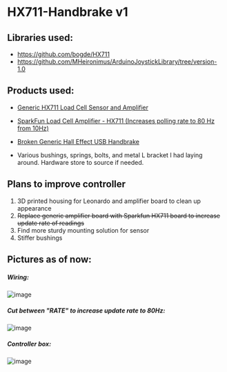 # HX711-Handbrake v1

## Libraries used:

- https://github.com/bogde/HX711
- https://github.com/MHeironimus/ArduinoJoystickLibrary/tree/version-1.0

## Products used:

- [Generic HX711 Load Cell Sensor and Amplifier](https://www.amazon.ca/Weight-Electronic-Kitchen-Weighing-Geekstory/dp/B079FQNJJH/ref=sxts_rp_s_1_0?content-id=amzn1.sym.c57e9f65-ba09-46a2-b919-72bf596d2998%3Aamzn1.sym.c57e9f65-ba09-46a2-b919-72bf596d2998&crid=1DV73I37U8T8R&cv_ct_cx=hx711&keywords=hx711&pd_rd_i=B079FQNJJH&pd_rd_r=d95ae958-4511-4c83-9b85-effde6cb9306&pd_rd_w=Kj7eG&pd_rd_wg=VgHHz&pf_rd_p=c57e9f65-ba09-46a2-b919-72bf596d2998&pf_rd_r=3QPEQWW39ANHD4FC4Z2S&qid=1678568583&sbo=RZvfv%2F%2FHxDF%2BO5021pAnSA%3D%3D&sprefix=hx711%2Caps%2C198&sr=1-1-5e1b2986-06e6-4004-a85e-73bfa3ee44fe)

- [SparkFun Load Cell Amplifier - HX711 (Increases polling rate to 80 Hz from 10Hz)](https://www.sparkfun.com/products/13879)

- [Broken Generic Hall Effect USB Handbrake](https://www.amazon.ca/aikeec-Handbrake-Windows-Racing-FANATECOSW/dp/B09CM2Z4C6/ref=sr_1_5?keywords=handbrake&qid=1678568730&sr=8-5)

- Various bushings, springs, bolts, and metal L bracket I had laying around. Hardware store to source if needed.

## Plans to improve controller

1. 3D printed housing for Leonardo and amplifier board to clean up appearance 
2. ~~Replace generic amplifier board with Sparkfun HX711 board to increase update rate of readings~~
3. Find more sturdy mounting solution for sensor
4. Stiffer bushings 

## Pictures as of now:
##### Wiring:
![image](https://user-images.githubusercontent.com/79484754/227733671-da6627af-2db6-41ab-8b40-78803f8253f5.png)
##### Cut between "RATE" to increase update rate to 80Hz:
![image](https://user-images.githubusercontent.com/79484754/227733727-b5491ed7-0908-46bf-9c3a-0fbca2431f07.png)
##### Controller box:
![image](https://user-images.githubusercontent.com/79484754/224512386-1aa93e31-ca53-4d5a-bdaa-f052d9212e6d.png)
